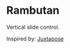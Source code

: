# Rambutan

Vertical slide control.

Inspired by: [Juxtapose](https://github.com/NUKnightLab/juxtapose)
